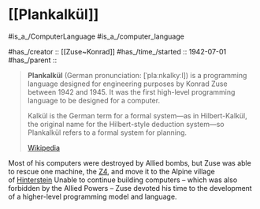 # [[Plankalkül]] 

#is_a_/ComputerLanguage 
#is_a_/computer_language  

#has_/creator :: [[Zuse~Konrad]] 
#has_/time_/started :: 1942-07-01 
#has_/parent :: 

> **Plankalkül** (German pronunciation: [ˈplaːnkalkyːl]) is a programming language designed for engineering purposes by Konrad Zuse between 1942 and 1945. It was the first high-level programming language to be designed for a computer.
>
> Kalkül is the German term for a formal system—as in Hilbert-Kalkül, the original name for the Hilbert-style deduction system—so Plankalkül refers to a formal system for planning.
>
> [Wikipedia](https://en.wikipedia.org/wiki/Plankalk%C3%BCl)

Most of his computers were destroyed by Allied bombs, but Zuse was able to rescue one machine, the [Z4](https://en.wikipedia.org/wiki/Z4_(computer) "Z4 (computer)"), and move it to the Alpine village of [Hinterstein](https://en.wikipedia.org/wiki/Hinterstein) 
Unable to continue building computers 
– which was also forbidden by the Allied Powers – 
Zuse devoted his time to the development of a higher-level programming model and language.


